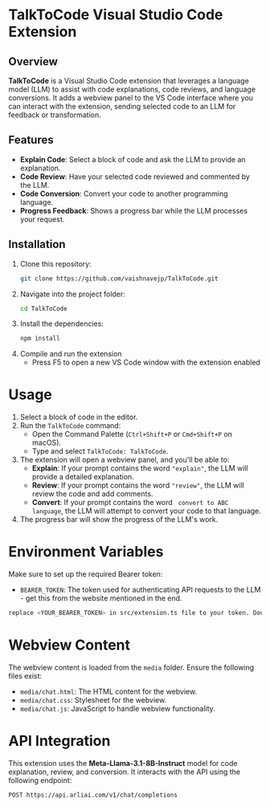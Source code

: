 # TalkToCode Visual Studio Code Extension

## Overview

**TalkToCode** is a Visual Studio Code extension that leverages a language model (LLM) to assist with code explanations, code reviews, and language conversions. It adds a webview panel to the VS Code interface where you can interact with the extension, sending selected code to an LLM for feedback or transformation.

## Features

- **Explain Code**: Select a block of code and ask the LLM to provide an explanation.
- **Code Review**: Have your selected code reviewed and commented by the LLM.
- **Code Conversion**: Convert your code to another programming language.
- **Progress Feedback**: Shows a progress bar while the LLM processes your request.

## Installation

1. Clone this repository:
   ```bash
   git clone https://github.com/vaishnavejp/TalkToCode.git
   ```
2. Navigate into the project folder:
   ```bash
   cd TalkToCode
   ```
4. Install the dependencies:
   ```bash
   npm install
   ```
5. Compile and run the extension
   - Press F5 to open a new VS Code window with the extension enabled

# Usage

1. Select a block of code in the editor.
2. Run the `TalkToCode` command:
   * Open the Command Palette (`Ctrl+Shift+P` or `Cmd+Shift+P` on macOS).
   * Type and select `TalkToCode: TalkToCode`.
3. The extension will open a webview panel, and you'll be able to:
   * **Explain**: If your prompt contains the word `"explain"`, the LLM will provide a detailed explanation.
   * **Review**: If your prompt contains the word `"review"`, the LLM will review the code and add comments.
   * **Convert**: If your prompt contains the word ` convert to ABC language`, the LLM will attempt to convert your code to that language.
4. The progress bar will show the progress of the LLM's work.

# Environment Variables

Make sure to set up the required Bearer token:

* `BEARER_TOKEN`: The token used for authenticating API requests to the LLM - get this from the website mentioned in the end.

```bash
replace <YOUR_BEARER_TOKEN> in src/extension.ts file to your token. Dont include the word Bearer
```

# Webview Content

The webview content is loaded from the `media` folder. Ensure the following files exist:

* `media/chat.html`: The HTML content for the webview.
* `media/chat.css`: Stylesheet for the webview.
* `media/chat.js`: JavaScript to handle webview functionality.

# API Integration

This extension uses the **Meta-Llama-3.1-8B-Instruct** model for code explanation, review, and conversion. It interacts with the API using the following endpoint:

```plaintext
POST https://api.arliai.com/v1/chat/completions
```

